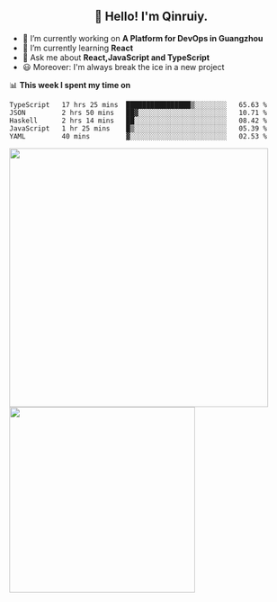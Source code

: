 <h2 align="center">👋 Hello! I'm Qinruiy.</h2>


- 🔭 I’m currently working on **A Platform for DevOps in Guangzhou**
- 🌱 I’m currently learning **React**
- 💬 Ask me about **React,JavaScript and TypeScript**
- 😃 Moreover: I'm always break the ice in a new project

📊 **This week I spent my time on**

<!--START_SECTION:waka-->
```text
TypeScript   17 hrs 25 mins  ████████████████▒░░░░░░░░   65.63 % 
JSON         2 hrs 50 mins   ██▓░░░░░░░░░░░░░░░░░░░░░░   10.71 % 
Haskell      2 hrs 14 mins   ██░░░░░░░░░░░░░░░░░░░░░░░   08.42 % 
JavaScript   1 hr 25 mins    █▒░░░░░░░░░░░░░░░░░░░░░░░   05.39 % 
YAML         40 mins         ▓░░░░░░░░░░░░░░░░░░░░░░░░   02.53 % 
```
<!--END_SECTION:waka-->

<p>
<img align="left" width="460" src="https://github-readme-stats.vercel.app/api?username=Qinruiy&custom_title=Qrinruiy's Github Stats&theme=graywhite&hide_border=true"/> <img align="left" width="330" src="https://github-readme-stats.vercel.app/api/top-langs/?username=Qinruiy&layout=compact&theme=graywhite&hide_border=true"/>
</p>
